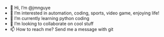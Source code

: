- 👋 Hi, I’m @jmnguye
- 👀 I’m interested in automation, coding, sports, video game, enjoying life!
- 🌱 I’m currently learning python coding
- 💞️ I’m looking to collaborate on cool stuff
- 📫 How to reach me? Send me a message with git

<!---
jmnguye/jmnguye is a ✨ special ✨ repository because its `README.md` (this file) appears on your GitHub profile.
You can click the Preview link to take a look at your changes.
--->
